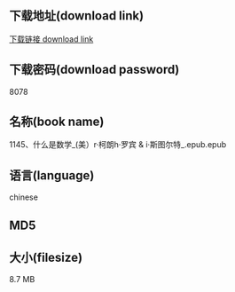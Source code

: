 ## 下载地址(download link)
[下载链接 download link](https://tutu365.netlify.app/?s=1145%E3%80%81%E4%BB%80%E4%B9%88%E6%98%AF%E6%95%B0%E5%AD%A6_%28%E7%BE%8E%EF%BC%89r%C2%B7%E6%9F%AF%E6%9C%97h%C2%B7%E7%BD%97%E5%AE%BE+%26+i%C2%B7%E6%96%AF%E5%9B%BE%E5%B0%94%E7%89%B9_.epub)

## 下载密码(download password)
8078

## 名称(book name)
1145、什么是数学_(美）r·柯朗h·罗宾 & i·斯图尔特_.epub.epub

## 语言(language)
chinese

## MD5


## 大小(filesize)
8.7 MB
